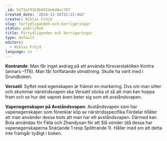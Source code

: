 ```yaml
---
_id: 5473af9324b9824e6d8ec767
created_date: '2014-11-24T22:21:46Z'
creator: Niklas Fröjd
slug: fortydliganden-och-korrigeringar
status: published
title: Förtydliganden och korrigeringar
type: default
editors:
  - Niklas Fröjd
language: sv
---
```

**Kontrande**: Man får inget avdrag på att använda försvarstaktiken Kontra (annars –1T6). Man får fortfarande utmattning. Skulle ha varit med i Grundboken.

**Versatil**: Syftet med egenskapen är främst en markering. Dvs om man sitter och skummar närstridsvapen ska Versatil sticka ut så att man kan hoppa fram och se hur det vapnet även beter sig som ett avståndsvapen.

**Vapenegenskaper på Avståndsvapen**: Avståndsvapen som har vapenegenskaper som förenklar köp av närstridsspecifika Fördelar tillåter att man använder dessa trots att man har ett avståndsvapen. Därmed kan Bola användas för Fälla och Zhandyxan för att Slå sönder (då dessa har vapenegenskaperna Snärjande 1 resp Splittrande 1). Håller med om att detta inte framgår tydligt i boken.
